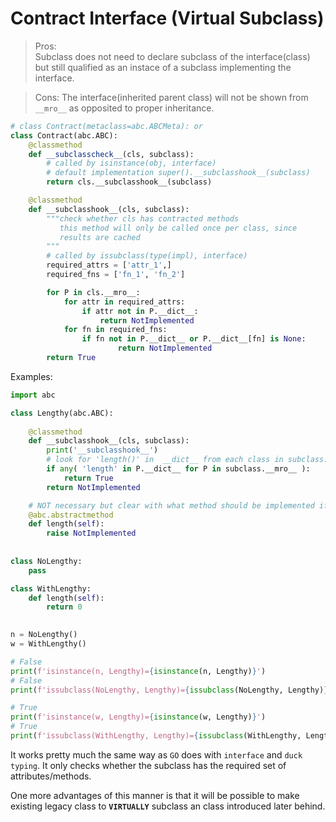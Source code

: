 # Contract Interface (Virtual Subclass)
>Pros:  
Subclass does not need to declare subclass of the interface(class) but still qualified as an instace of a subclass implementing the interface.

>Cons:
The interface(inherited parent class) will not be shown from `__mro__` as opposited to proper inheritance.  

```python
# class Contract(metaclass=abc.ABCMeta): or
class Contract(abc.ABC):
    @classmethod
    def __subclasscheck__(cls, subclass):
        # called by isinstance(obj, interface)
        # default implementation super().__subclasshook__(subclass)
        return cls.__subclasshook__(subclass)

    @classmethod
    def __subclasshook__(cls, subclass):
        """check whether cls has contracted methods
           this method will only be called once per class, since 
           results are cached
        """
        # called by issubclass(type(impl), interface)
        required_attrs = ['attr_1',]
        required_fns = ['fn_1', 'fn_2']

        for P in cls.__mro__:
            for attr in required_attrs:
                if attr not in P.__dict__:
                    return NotImplemented
            for fn in required_fns:
                if fn not in P.__dict__ or P.__dict__[fn] is None:
                        return NotImplemented
        return True
```


Examples:
```python
import abc

class Lengthy(abc.ABC):
    
    @classmethod
    def __subclasshook__(cls, subclass):
        print('__subclasshook__')
        # look for 'length()' in  __dict__ from each class in subclass.__mro__
        if any( 'length' in P.__dict__ for P in subclass.__mro__ ):
            return True
        return NotImplemented

    # NOT necessary but clear with what method should be implemented if inheriting it
    @abc.abstractmethod
    def length(self):
        raise NotImplemented
        
        
class NoLengthy:
    pass

class WithLengthy:
    def length(self):
        return 0
        

n = NoLengthy()
w = WithLengthy()

# False
print(f'isinstance(n, Lengthy)={isinstance(n, Lengthy)}')
# False
print(f'issubclass(NoLengthy, Lengthy)={issubclass(NoLengthy, Lengthy)}')

# True
print(f'isinstance(w, Lengthy)={isinstance(w, Lengthy)}')
# True
print(f'issubclass(WithLengthy, Lengthy)={issubclass(WithLengthy, Lengthy)}')
```

It works pretty much the same way as `GO` does with `interface` and `duck typing`. It only checks whether the subclass has the required set of attributes/methods.

One more advantages of this manner is that it will be possible to make existing legacy class to **`VIRTUALLY`** subclass an class introduced later behind.